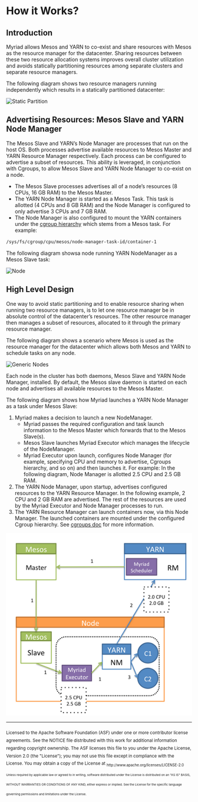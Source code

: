 # How it Works?

## Introduction

Myriad allows Mesos and YARN to co-exist and share resources with Mesos as the resource manager for the datacenter. Sharing resources between these two resource allocation systems improves overall cluster utilization and avoids statically partitioning resources among separate clusters and separate resource managers.

The following diagram shows two resource managers running independently which results in a statically partitioned datacenter:

![Static Partition](images/static-partition.png)

## Advertising Resources: Mesos Slave and YARN Node Manager

The Mesos Slave and YARN’s Node Manager are processes that run on the host OS. Both processes advertise available resources to Mesos Master and YARN Resource Manager respectively. Each process can be configured to advertise a subset of resources. This ability is leveraged, in conjunction with Cgroups, to allow Mesos Slave and YARN Node Manager to co-exist on a node.

* The Mesos Slave processes advertises all of a node’s resources (8 CPUs, 16 GB RAM) to the Mesos Master.
* The YARN Node Manager is started as a Mesos Task. This task is allotted (4 CPUs and 8 GB RAM) and the Node Manager is configured to only advertise 3 CPUs and 7 GB RAM.
* The Node Manager is also configured to mount the YARN containers under the  [cgroup hierarchy](cgroups.md)  which stems from a Mesos task. For example:

```bash
/sys/fs/cgroup/cpu/mesos/node-manager-task-id/container-1
```

The following diagram showsa node running YARN NodeManager as a Mesos Slave task:

![Node](images/node.png)


## High Level Design

One way to avoid static partitioning and to enable resource sharing when running two resource managers, is to let one resource manager be in absolute control of the datacenter’s resources. The other resource manager then manages a subset of resources, allocated to it through the primary resource manager.

The following diagram shows a scenario where Mesos is used as the resource manager for the datacenter which allows both  Mesos and YARN to schedule tasks on any node.

![Generic Nodes](images/generic-nodes.png)

Each node in the cluster has both daemons, Mesos Slave and YARN Node Manager, installed. By default, the Mesos slave daemon is started on each node and advertises all available resources to the Mesos Master.

The following diagram shows how Myriad launches a YARN Node Manager as a task under Mesos Slave:

1. Myriad makes a decision to launch a new NodeManager.
	* Myriad passes the required configuration and task launch information to the Mesos Master which forwards that to the Mesos Slave(s).
	* Mesos Slave launches Myriad Executor which manages the lifecycle of the NodeManager.
	* Myriad Executor upon launch, configures Node Manager (for example, specifying CPU and memory to advertise, Cgroups hierarchy, and so on) and then launches it. For example: In the following diagram, Node Manager is allotted 2.5 CPU and 2.5 GB RAM.
2. The YARN Node Manager, upon startup, advertises configured resources to the YARN Resource Manager. In the following example, 2 CPU and 2 GB RAM are advertised. The rest of the resources are used by the Myriad Executor and Node Manager processes to run.
3. The YARN Resource Manager can launch containers now, via this Node Manager. The launched containers are mounted under the configured Cgroup hierarchy. See [cgroups doc](cgroups.md) for more information.

![How it works](images/how-it-works2.png)

---
<sub>
Licensed to the Apache Software Foundation (ASF) under one
or more contributor license agreements.  See the NOTICE file
distributed with this work for additional information
regarding copyright ownership.  The ASF licenses this file
to you under the Apache License, Version 2.0 (the
"License"); you may not use this file except in compliance
with the License.  You may obtain a copy of the License at

<sub>
  http://www.apache.org/licenses/LICENSE-2.0

<sub>
Unless required by applicable law or agreed to in writing,
software distributed under the License is distributed on an
"AS IS" BASIS, WITHOUT WARRANTIES OR CONDITIONS OF ANY
KIND, either express or implied.  See the License for the
specific language governing permissions and limitations
under the License.



